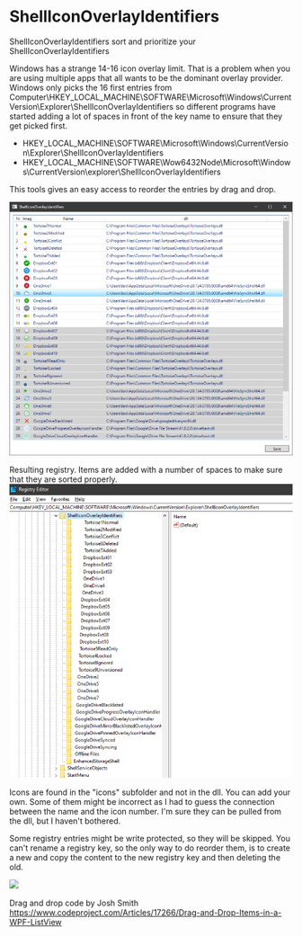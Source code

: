 # ShellIconOverlayIdentifiers
ShellIconOverlayIdentifiers sort and prioritize your ShellIconOverlayIdentifiers

Windows has a strange 14-16 icon overlay limit. That is a problem when you are using multiple apps that all wants to be the dominant overlay provider. Windows only picks the 16 first entries from Computer\HKEY_LOCAL_MACHINE\SOFTWARE\Microsoft\Windows\CurrentVersion\Explorer\ShellIconOverlayIdentifiers so different programs have started adding a lot of spaces in front of the key name to ensure that they get picked first. 

* HKEY_LOCAL_MACHINE\SOFTWARE\Microsoft\Windows\CurrentVersion\Explorer\ShellIcon‌OverlayIdentifiers
* HKEY_LOCAL_MACHINE\SOFTWARE\Wow6432Node\Microsoft\Windows\CurrentVersion\explor‌er\ShellIconOverlayIdentifiers

This tools gives an easy access to reorder the entries by drag and drop.

![](SellIconOverlayIdentifiers.png)

Resulting registry. Items are added with a number of spaces to make sure that they are sorted properly.
![](registry.png)

Icons are found in the "icons" subfolder and not in the dll. You can add your own. Some of them might be incorrect as I had to guess the connection between the name and the icon number. I'm sure they can be pulled from the dll, but I haven't bothered.

Some registry entries might be write protected, so they will be skipped. You can't rename a registry key, so the only way to do reorder them, is to create a new and copy the content to the new registry key and then deleting the old.

![](rearrange.gif)

Drag and drop code by Josh Smith
https://www.codeproject.com/Articles/17266/Drag-and-Drop-Items-in-a-WPF-ListView